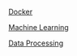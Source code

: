 ﻿[Docker](http://bcho.tistory.com/805#trackback4550131)

[Machine Learning](https://developers.google.com/machine-learning/crash-course)

[Data Processing](https://www.oreilly.com/ideas/the-world-beyond-batch-streaming-101)